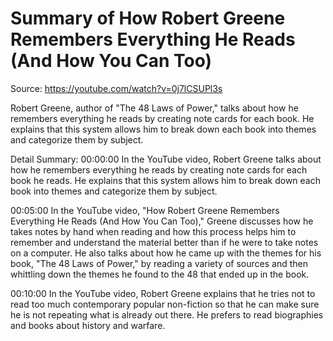 # Summary of How Robert Greene Remembers Everything He Reads (And How You Can Too)

Source: https://youtube.com/watch?v=0j7lCSUPl3s

Robert Greene, author of "The 48 Laws of Power," talks about how he remembers everything he reads by creating note cards for each book. He explains that this system allows him to break down each book into themes and categorize them by subject.

Detail Summary: 
00:00:00
In the YouTube video, Robert Greene talks about how he remembers everything he reads by creating note cards for each book he reads. He explains that this system allows him to break down each book into themes and categorize them by subject.

00:05:00
In the YouTube video, "How Robert Greene Remembers Everything He Reads (And How You Can Too)," Greene discusses how he takes notes by hand when reading and how this process helps him to remember and understand the material better than if he were to take notes on a computer. He also talks about how he came up with the themes for his book, "The 48 Laws of Power," by reading a variety of sources and then whittling down the themes he found to the 48 that ended up in the book.

00:10:00
In the YouTube video, Robert Greene explains that he tries not to read too much contemporary popular non-fiction so that he can make sure he is not repeating what is already out there. He prefers to read biographies and books about history and warfare.

